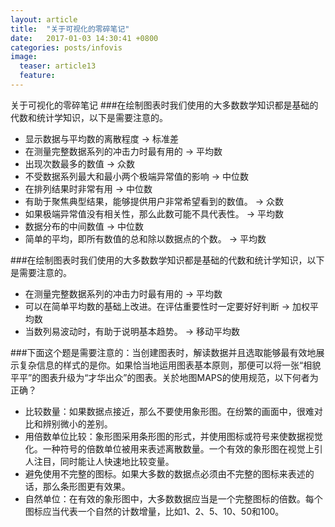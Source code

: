 ```yaml
---
layout: article
title:  "关于可视化的零碎笔记"
date:   2017-01-03 14:30:41 +0800
categories: posts/infovis
image:
  teaser: article13
  feature:
---
```

关于可视化的零碎笔记
###在绘制图表时我们使用的大多数数学知识都是基础的代数和统计学知识，以下是需要注意的。
* 显示数据与平均数的离散程度 → 标准差
* 在测量完整数据系列的冲击力时最有用的 → 平均数
* 出现次数最多的数值 → 众数
* 不受数据系列最大和最小两个极端异常值的影响 → 中位数
* 在排列结果时非常有用 → 中位数
* 有助于聚焦典型结果，能够提供用户非常希望看到的数值。 → 众数
* 如果极端异常值没有相关性，那么此数可能不具代表性。 → 平均数
* 数据分布的中间数值 → 中位数
* 简单的平均，即所有数值的总和除以数据点的个数。 → 平均数

###在绘制图表时我们使用的大多数数学知识都是基础的代数和统计学知识，以下是需要注意的。
* 在测量完整数据系列的冲击力时最有用的 → 平均数
* 可以在简单平均数的基础上改进。在评估重要性时一定要好好判断 → 加权平均数
* 当数列易波动时，有助于说明基本趋势。 → 移动平均数

###下面这个题是需要注意的：当创建图表时，解读数据并且选取能够最有效地展示复杂信息的样式的是你。如果恰当地运用图表基本原则，那便可以将一张“相貌平平”的图表升级为“才华出众”的图表。关於地图MAPS的使用规范，以下何者为正确？
* 比较数量：如果数据点接近，那么不要使用象形图。在纷繁的画面中，很难对比和辨别微小的差别。
* 用倍数单位比较：象形图采用条形图的形式，并使用图标或符号来使数据视觉化。一种符号的倍数单位被用来表述离散数量。一个有效的象形图在视觉上引人注目，同时能让人快速地比较变量。
* 避免使用不完整的图标。如果大多数的数据点必须由不完整的图标来表述的话，那么条形图更有效果。
* 自然单位：在有效的象形图中，大多数数据应当是一个完整图标的倍数。每个图标应当代表一个自然的计数增量，比如1、2、5、10、50和100。
